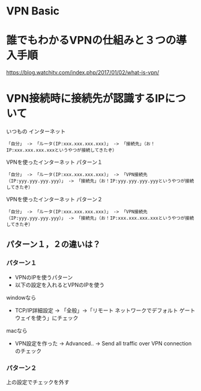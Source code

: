 
VPN Basic
===============


# 誰でもわかるVPNの仕組みと３つの導入手順

<https://blog.watchjtv.com/index.php/2017/01/02/what-is-vpn/>



# VPN接続時に接続先が認識するIPについて

いつもの インターネット

```
「自分」 -> 「ルータ(IP:xxx.xxx.xxx.xxx)」 -> 「接続先」（お！IP:xxx.xxx.xxx.xxxというやつが接続してきたぞ）
```

VPNを使ったインターネット パターン１

```
「自分」 -> 「ルータ(IP:xxx.xxx.xxx.xxx)」 -> 「VPN接続先（IP:yyy.yyy.yyy.yyy）」 -> 「接続先」（お！IP:yyy.yyy.yyy.yyyというやつが接続してきたぞ）
```

VPNを使ったインターネット パターン２

```
「自分」 -> 「ルータ(IP:xxx.xxx.xxx.xxx)」 -> 「VPN接続先（IP:yyy.yyy.yyy.yyy）」 -> 「接続先」（お！IP:xxx.xxx.xxx.xxxというやつが接続してきたぞ）
```

## パターン１，２の違いは？

### パターン１
+ VPNのIPを使うパターン
+ 以下の設定を入れるとVPNのIPを使う

windowなら
+ TCP/IP詳細設定 -> 「全般」->「リモート ネットワークでデフォルト ゲートウェイを使う」にチェック

macなら
  + VPN設定を作った -> Advanced.. -> Send all traffic over VPN connectionのチェック

### パターン２

上の設定でチェックを外す

